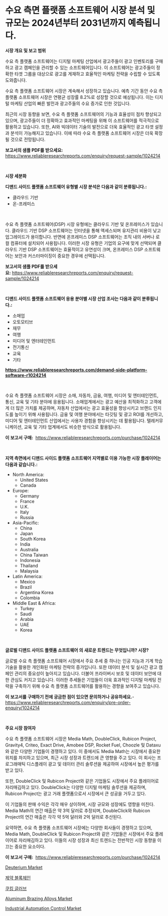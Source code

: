 <p><h1>수요 측면 플랫폼 소프트웨어 시장 분석 및 규모는 2024년부터 2031년까지 예측됩니다.</h1></p><p><strong>시장 개요 및 보고 범위</strong></p>
<p><p>수요 측 플랫폼 소프트웨어는 디지털 마케팅 산업에서 광고주들이 광고 인벤토리를 구매하고 광고 캠페인을 관리할 수 있는 소프트웨어입니다. 이 소프트웨어는 광고주들이 정확한 타겟 그룹을 대상으로 광고를 게재하고 효율적인 마케팅 전략을 수립할 수 있도록 도와줍니다.</p><p>수요 측 플랫폼 소프트웨어 시장은 계속해서 성장하고 있습니다. 예측 기간 동안 수요 측 플랫폼 소프트웨어 시장은 연평균 성장률 8.2%로 성장할 것으로 예상됩니다. 이는 디지털 마케팅 산업의 빠른 발전과 광고주들의 수요 증가로 인한 것입니다.</p><p>최근의 시장 동향을 보면, 수요 측 플랫폼 소프트웨어의 기능과 효율성이 점차 향상되고 있으며, 광고주들이 더 정확하고 효과적인 마케팅을 위해 이 소프트웨어를 적극적으로 활용하고 있습니다. 또한, AI와 빅데이터 기술의 발전으로 더욱 효율적인 광고 타겟 설정과 분석이 가능해지고 있습니다. 이에 따라 수요 측 플랫폼 소프트웨어 시장은 더욱 확장될 것으로 전망됩니다.</p></p>
<p><strong>보고서의 샘플 PDF를 받으세요:</strong> <a href="https://www.reliableresearchreports.com/enquiry/request-sample/1024214">https://www.reliableresearchreports.com/enquiry/request-sample/1024214</a></p>
<p>&nbsp;</p>
<p><strong>시장 세분화</strong></p>
<p><strong>디맨드 사이드 플랫폼 소프트웨어 유형별 시장 분석은 다음과 같이 분류됩니다.:</strong></p>
<p><ul><li>클라우드 기반</li><li>온-프레미스</li></ul></p>
<p>&nbsp;</p>
<p><p>수요 측 플랫폼 소프트웨어(DSP) 시장 유형에는 클라우드 기반 및 온프레미스가 있습니다. 클라우드 기반 DSP 소프트웨어는 인터넷을 통해 액세스되며 유지관리 비용이 낮고 업그레이드가 용이합니다. 반면에 온프레미스 DSP 소프트웨어는 조직 내의 서버나 로컬 컴퓨터에 설치되어 사용됩니다. 이러한 시장 유형은 기업의 요구에 맞게 선택되며 클라우드 기반 DSP 소프트웨어는 효율적이고 유연성이 크며, 온프레미스 DSP 소프트웨어는 보안과 커스터마이징이 중요한 경우에 선택됩니다.</p></p>
<p><strong>보고서의 샘플 PDF를 받으세요:</strong>&nbsp;<a href="https://www.reliableresearchreports.com/enquiry/request-sample/1024214">https://www.reliableresearchreports.com/enquiry/request-sample/1024214</a></p>
<p>&nbsp;</p>
<p><strong> 디맨드 사이드 플랫폼 소프트웨어 응용 분야별 시장 산업 조사는 다음과 같이 분류됩니다.:</strong></p>
<p><ul><li>소매업</li><li>오토모티브</li><li>재무</li><li>여행</li><li>미디어 및 엔터테인먼트</li><li>전기통신</li><li>교육</li><li>기타</li></ul></p>
<p><strong><a href="https://www.reliableresearchreports.com/demand-side-platform-software-r1024214">https://www.reliableresearchreports.com/demand-side-platform-software-r1024214</a></strong></p>
<p>&nbsp;</p>
<p><p>수요 측 플랫폼 소프트웨어 시장은 소매, 자동차, 금융, 여행, 미디어 및 엔터테인먼트, 통신, 교육 및 기타 분야에 응용됩니다. 소매업계에서는 광고 예산을 최적화하고 고객에게 더 많은 가치를 제공하며, 자동차 산업에서는 광고 효율성을 향상시키고 브랜드 인지도를 높이기 위해 사용됩니다. 금융 및 여행 분야에서는 타깃팅 및 광고 ROI를 개선하고, 미디어 및 엔터테인먼트 산업에서는 사용자 경험을 향상시키는 데 활용됩니다. 텔레커뮤니케이션, 교육 및 기타 업계에서도 비슷한 방식으로 활용됩니다.</p></p>
<p><strong>이 보고서 구매:</strong>&nbsp; <a href="https://www.reliableresearchreports.com/purchase/1024214">https://www.reliableresearchreports.com/purchase/1024214</a></p>
<p>&nbsp;</p>
<p><strong>지역 측면에서 디맨드 사이드 플랫폼 소프트웨어 지역별로 이용 가능한 시장 플레이어는 다음과 같습니다.:</strong></p>
<p><ul>
    <li>
        North America:
        <ul>
            <li>United States</li>
            <li>Canada</li>
        </ul>
    </li>
    <li>
        Europe:
        <ul>
            <li>Germany</li>
            <li>France</li>
            <li>U.K.</li>
            <li>Italy</li>
            <li>Russia</li>
        </ul>
    </li>
    <li>
        Asia-Pacific:
        <ul>
            <li>China</li>
            <li>Japan</li>
            <li>South Korea</li>
            <li>India</li>
            <li>Australia</li>
            <li>China Taiwan</li>
            <li>Indonesia</li>
            <li>Thailand</li>
            <li>Malaysia</li>
        </ul>
    </li>
    <li>
        Latin America:
        <ul>
            <li>Mexico</li>
            <li>Brazil</li>
            <li>Argentina Korea</li>
            <li>Colombia</li>
        </ul>
    </li>
    <li>
        Middle East & Africa:
        <ul>
            <li>Turkey</li>
            <li>Saudi</li>
            <li>Arabia</li>
            <li>UAE</li>
            <li>Korea</li>
        </ul>
    </li>
    </ul></p>
<p>&nbsp;</p>
<p><strong>글로벌 디맨드 사이드 플랫폼 소프트웨어 의 새로운 트렌드는 무엇입니까? 시장?</strong></p>
<p><p>글로벌 수요 측 플랫폼 소프트웨어 시장에서 주요 추세 중 하나는 인공 지능과 기계 학습 기술을 활용한 개인화된 마케팅 전략의 증가입니다. 또한 데이터 분석 및 실시간 광고 캠페인 관리의 중요성이 높아지고 있습니다. 더불어 프라이버시 보호 및 데이터 보안에 대한 관심도 커지고 있습니다. 이러한 추세들은 기업들이 더욱 효과적인 디지털 마케팅 전략을 구축하기 위해 수요 측 플랫폼 소프트웨어를 활용하는 경향을 보여주고 있습니다.</p></p>
<p><strong>이 보고서를 구매하기 전에 궁금한 점이 있으면 문의하거나 공유하세요.</strong>- <a href="https://www.reliableresearchreports.com/enquiry/pre-order-enquiry/1024214">https://www.reliableresearchreports.com/enquiry/pre-order-enquiry/1024214</a></p>
<p>&nbsp;</p>
<p><strong>주요 시장 참여자</strong></p>
<p><p>수요 측 플랫폼 소프트웨어 시장은 Media Math, DoubleClick, Rubicon Project, Gravity4, Criteo, Exact Drive, Amobee DSP, Rocket Fuel, Choozle 및 Dataxu와 같은 다양한 기업들이 경쟁하고 있다. 이 중에서도 Media Math는 시장에서 중요한 위치를 차지하고 있으며, 최근 시장 성장과 트렌드에 큰 영향을 주고 있다. 이 회사는 프로그래매틱 디스플레이 광고 및 데이터 관리 솔루션을 제공하여 시장에서 높은 평가를 받고 있다.</p><p>또한, DoubleClick 및 Rubicon Project와 같은 기업들도 시장에서 주요 플레이어로 자리매김하고 있다. DoubleClick는 다양한 디지털 마케팅 솔루션을 제공하며, Rubicon Project는 광고 거래 플랫폼으로서 시장에서 큰 성공을 거두고 있다.</p><p>이 기업들의 판매 수익은 각각 매우 상이하며, 시장 규모와 성장에도 영향을 미친다. Media Math의 연간 매출은 약 3억 달러로 추정되며, DoubleClick와 Rubicon Project의 연간 매출은 각각 약 5억 달러와 2억 달러로 추산된다.</p><p>요약하면, 수요 측 플랫폼 소프트웨어 시장에는 다양한 회사들이 경쟁하고 있으며, Media Math, DoubleClick 및 Rubicon Project와 같은 기업들은 시장에서 주요 플레이어로 자리매김하고 있다. 이들의 시장 성장과 최신 트렌드는 전반적인 시장 동향을 이끄는 중요한 요소이다.</p></p>
<p><strong>이 보고서 구매:</strong>&nbsp;&nbsp;<a href="https://www.reliableresearchreports.com/purchase/1024214">https://www.reliableresearchreports.com/purchase/1024214</a></p>
<p><p><a href="https://issuu.com/reportprime-2/docs/deuterium-market-size-2030.pptx">Deuterium Market</a></p><p><a href="https://github.com/Tristiarton768456/Market-Research-Report-List-1/blob/main/180036223792.md">제약 블록체인</a></p><p><a href="https://medium.com/@jerrodhilll68/cooking-gloves-%EC%8B%9C%EC%9E%A5-%EC%A0%90%EC%9C%A0%EC%9C%A8-%EC%A7%84%ED%99%94-%EB%B0%8F-%EC%8B%9C%EC%9E%A5-%EC%84%B1%EC%9E%A5-%EB%8F%99%ED%96%A5-2024%EB%85%84-2031%EB%85%84-7874fc35498e">쿠킹 글러브</a></p><p><a href="https://issuu.com/reportprime-2/docs/aluminum-brazing-alloys-market-size-2030.pptx">Aluminum Brazing Alloys Market</a></p><p><a href="https://github.com/prosalinda88/Market-Research-Report-List-4/blob/main/industrial-automation-control-market.md">Industrial Automation Control Market</a></p></p>